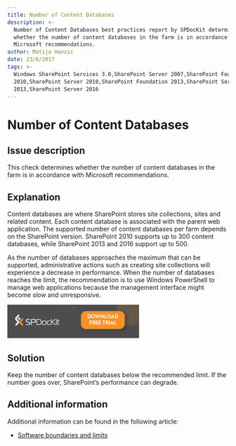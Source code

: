 ```yaml
---
title: Number of Content Databases
description: >-
  Number of Content Databases best practices report by SPDocKit determines
  whether the number of content databases in the farm is in accordance with
  Microsoft recommendations.
author: Matija Hanzic
date: 23/6/2017
tags: >-
  Windows SharePoint Services 3.0,SharePoint Server 2007,SharePoint Foundation
  2010,SharePoint Server 2010,SharePoint Foundation 2013,SharePoint Server
  2013,SharePoint Server 2016
---
```


# Number of Content Databases

## Issue description

This check determines whether the number of content databases in the farm is in accordance with Microsoft recommendations.

## Explanation

Content databases are where SharePoint stores site collections, sites and related content. Each content database is associated with the parent web application. The supported number of content databases per farm depends on the SharePoint version. SharePoint 2010 supports up to 300 content databases, while SharePoint 2013 and 2016 support up to 500.

As the number of databases approaches the maximum that can be supported, administrative actions such as creating site collections will experience a decrease in performance. When the number of databases reaches the limit, the recommendation is to use Windows PowerShell to manage web applications because the management interface might become slow and unresponsive.

[![Download SPDocKit](../../../.gitbook/assets/spdockit_download.png)](http://bit.ly/2US0Zna)

## Solution

Keep the number of content databases below the recommended limit. If the number goes over, SharePoint’s performance can degrade.

## Additional information

Additional information can be found in the following article:

* [Software boundaries and limits](https://technet.microsoft.com/en-us/library/cc262787%28v=office.15%29.aspx?f=255&MSPPError=-2147217396#ContentDB)

